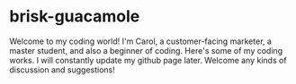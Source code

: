 # brisk-guacamole
Welcome to my coding world!
I'm Carol, a customer-facing marketer, a master student, and also a beginner of coding.
Here's some of my coding works. I will constantly update my github page later.
Welcome any kinds of discussion and suggestions!
